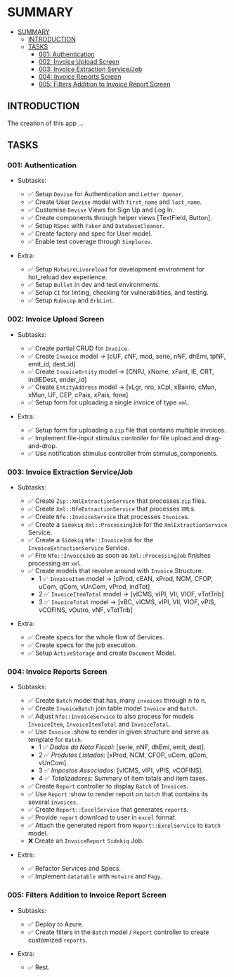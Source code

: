 # SUMMARY

<!--toc:start-->
- [SUMMARY](#summary)
  - [INTRODUCTION](#introduction)
  - [TASKS](#tasks)
    - [001: Authentication](#001-authentication)
    - [002: Invoice Upload Screen](#002-invoice-upload-screen)
    - [003: Invoice Extraction Service/Job](#003-invoice-extraction-servicejob)
    - [004: Invoice Reports Screen](#004-invoice-reports-screen)
    - [005: Filters Addition to Invoice Report Screen](#005-filters-addition-to-invoice-report-screen)
<!--toc:end-->

## INTRODUCTION

The creation of this app ...

## TASKS

### 001: Authentication

- Subtasks:
  - ✅  Setup `Devise` for Authentication and `Letter Opener`.
  - ✅  Create User `Devise` model with `first_name` and `last_name`.
  - ✅  Customise `Devise` Views for Sign Up and Log In.
  - ✅  Create components through helper views [TextField, Button].
  - ✅  Setup `RSpec` with `Faker` and `DatabaseCleaner`.
  - ✅  Create factory and spec for User model.
  - ✅  Enable test coverage through `Simplecov`.

- Extra:
  - ✅  Setup `HotwireLivereload` for development environment for hot_reload dev experience.
  - ✅  Setup `Bullet` in dev and test environments.
  - ✅  Setup `CI` for linting, checking for vulnerabilities, and testing.
  - ✅  Setup `Rubocop` and `ErbLint`.

### 002: Invoice Upload Screen

- Subtasks:
  - ✅ Create partial CRUD for `Invoice`.
  - ✅ Create `Invoice` model -> [cUF, cNF, mod, serie, nNF, dhEmi, tpNF, emit_id, dest_id]
  - ✅ Create `InvoiceEntity` model -> [CNPJ, xNome, xFant, IE, CRT, indIEDest, ender_id]
  - ✅ Create `EntityAddress` model -> [xLgr, nro, xCpl, xBairro, cMun, xMun, UF, CEP, cPais, xPais, fone]
  - ✅ Setup form for uploading a single invoice of type `xml`.

- Extra:
  - ✅ Setup form for uploading a `zip` file that contains multiple invoices.
  - ✅ Implement file-input stimulus controller for file upload and drag-and-drop.
  - ✅ Use notification stimulus controller from stimulus_components.

### 003: Invoice Extraction Service/Job

- Subtasks:
  - ✅ Create `Zip::XmlExtractionService` that processes `zip` files.
  - ✅ Create `Xml::NfeExtractionService` that processes `XML`s.
  - ✅ Create `Nfe::InvoiceService` that processes `Invoice`s.
  - ✅ Create a `Sidekiq` `Xml::ProcessingJob` for the `XmlExtractionService` Service.
  - ✅ Create a `Sidekiq` `Nfe::InvoiceJob` for the `InvoiceExtractionService` Service.
  - ✅ Fire `Nfe::InvoiceJob` as soon as `Xml::ProcessingJob` finishes processing an `xml`.
  - ✅ Create models that revolve around with `Invoice` Structure.
    - 1 ✅ `InvoiceItem` model -> [cProd, cEAN, xProd, NCM, CFOP, uCom, qCom, vUnCom, vProd, indTot]
    - 2 ✅ `InvoiceItemTotal` model -> [vICMS, vIPI, VII, VIOF, vTotTrib]
    - 3 ✅ `InvoiceTotal` model -> [vBC, vICMS, vIPI, VII, VIOF, vPIS, vCOFINS, vOutro, vNF, vTotTrib]

- Extra:
  - ✅ Create specs for the whole flow of Services.
  - ✅ Create specs for the job execution.
  - ✅ Setup `ActiveStorage` and create `Document` Model.

### 004: Invoice Reports Screen

- Subtasks:
  - ✅ Create `Batch` model that has_many `invoices` through n to n.
  - ✅ Create `InvoiceBatch` join table model `Invoice` and `Batch`.
  - ✅ Adjust `Nfe::InvoiceService` to also process for models `InvoiceItem`, `InvoiceItemTotal` and `InvoiceTotal`.
  - ✅ Use `Invoice` :show to render in given structure and serve as template for `Batch`.
    - 1 ✅ _Dados da Nota Fiscal_: [serie, nNF, dhEmi, emit, dest].
    - 2 ✅ _Produtos Listados_: [xProd, NCM, CFOP, uCom, qCom, vUnCom].
    - 3 ✅ _Impostos Associados_: [vICMS, vIPI, vPIS, vCOFINS].
    - 4 ✅ _Totalizadores_: Summary of item totals and item taxes.
  - ✅ Create `Report` controller to display `Batch` of `Invoice`s.
  - ✅ Use `Report` :show to render report on `batch` that contains its several `invoices`.
  - ✅ Create `Report::ExcelService` that generates `report`s.
  - ✅ Provide `report` download to user in `excel` format.
  - ✅ Attach the generated report from `Report::ExcelService` to `Batch` model.
  - ❌ Create an `InvoiceReport` `Sidekiq` Job.

- Extra:
  - ✅ Refactor Services and Specs.
  - ✅ Implement `datatable` with `Hotwire` and `Pagy`.

### 005: Filters Addition to Invoice Report Screen

- Subtasks:
  - ✅ Deploy to Azure.
  - ✅ Create filters in the `Batch` model / `Report` controller to create customized `reports`.

- Extra:
  - ✅ Rest.
